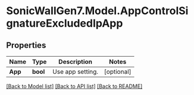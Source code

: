 # SonicWallGen7.Model.AppControlSignatureExcludedIpApp

## Properties

Name | Type | Description | Notes
------------ | ------------- | ------------- | -------------
**App** | **bool** | Use app setting. | [optional] 

[[Back to Model list]](../README.md#documentation-for-models) [[Back to API list]](../README.md#documentation-for-api-endpoints) [[Back to README]](../README.md)

